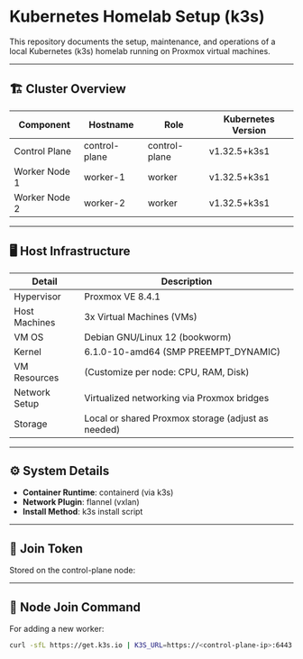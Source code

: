 
# Kubernetes Homelab Setup (k3s)

This repository documents the setup, maintenance, and operations of a local Kubernetes (k3s) homelab running on Proxmox virtual machines.

---

## 🏗 Cluster Overview

| Component        | Hostname        | Role            | Kubernetes Version      |
|------------------|-----------------|-----------------|-------------------------|
| Control Plane    | control-plane   | control-plane   | v1.32.5+k3s1           |
| Worker Node 1    | worker-1        | worker          | v1.32.5+k3s1           |
| Worker Node 2    | worker-2        | worker          | v1.32.5+k3s1           |

---

## 🖥 Host Infrastructure

| Detail               | Description                         |
|----------------------|-------------------------------------|
| Hypervisor          | Proxmox VE 8.4.1                   |
| Host Machines       | 3x Virtual Machines (VMs)          |
| VM OS              | Debian GNU/Linux 12 (bookworm)      |
| Kernel             | 6.1.0-10-amd64 (SMP PREEMPT_DYNAMIC) |
| VM Resources       | (Customize per node: CPU, RAM, Disk) |
| Network Setup      | Virtualized networking via Proxmox bridges |
| Storage            | Local or shared Proxmox storage (adjust as needed) |

---

## ⚙ System Details

- **Container Runtime**: containerd (via k3s)
- **Network Plugin**: flannel (vxlan)
- **Install Method**: k3s install script

---

## 🔑 Join Token

Stored on the control-plane node:


---

## 🚀 Node Join Command

For adding a new worker:
```bash
curl -sfL https://get.k3s.io | K3S_URL=https://<control-plane-ip>:6443 K3S_TOKEN=<token> sh -
